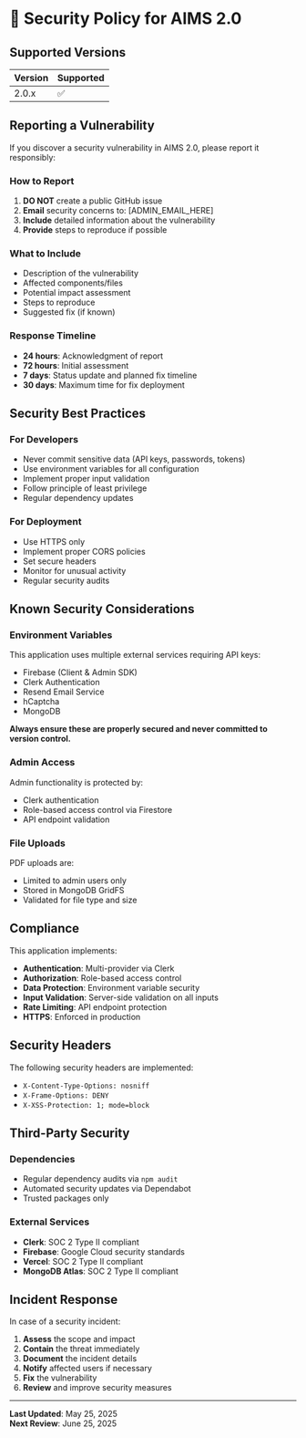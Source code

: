 # 🔐 Security Policy for AIMS 2.0

## Supported Versions

| Version | Supported          |
| ------- | ------------------ |
| 2.0.x   | :white_check_mark: |

## Reporting a Vulnerability

If you discover a security vulnerability in AIMS 2.0, please report it responsibly:

### How to Report
1. **DO NOT** create a public GitHub issue
2. **Email** security concerns to: [ADMIN_EMAIL_HERE]
3. **Include** detailed information about the vulnerability
4. **Provide** steps to reproduce if possible

### What to Include
- Description of the vulnerability
- Affected components/files
- Potential impact assessment
- Steps to reproduce
- Suggested fix (if known)

### Response Timeline
- **24 hours**: Acknowledgment of report
- **72 hours**: Initial assessment
- **7 days**: Status update and planned fix timeline
- **30 days**: Maximum time for fix deployment

## Security Best Practices

### For Developers
- Never commit sensitive data (API keys, passwords, tokens)
- Use environment variables for all configuration
- Implement proper input validation
- Follow principle of least privilege
- Regular dependency updates

### For Deployment
- Use HTTPS only
- Implement proper CORS policies
- Set secure headers
- Monitor for unusual activity
- Regular security audits

## Known Security Considerations

### Environment Variables
This application uses multiple external services requiring API keys:
- Firebase (Client & Admin SDK)
- Clerk Authentication
- Resend Email Service
- hCaptcha
- MongoDB

**Always ensure these are properly secured and never committed to version control.**

### Admin Access
Admin functionality is protected by:
- Clerk authentication
- Role-based access control via Firestore
- API endpoint validation

### File Uploads
PDF uploads are:
- Limited to admin users only
- Stored in MongoDB GridFS
- Validated for file type and size

## Compliance

This application implements:
- **Authentication**: Multi-provider via Clerk
- **Authorization**: Role-based access control
- **Data Protection**: Environment variable security
- **Input Validation**: Server-side validation on all inputs
- **Rate Limiting**: API endpoint protection
- **HTTPS**: Enforced in production

## Security Headers

The following security headers are implemented:
- `X-Content-Type-Options: nosniff`
- `X-Frame-Options: DENY`
- `X-XSS-Protection: 1; mode=block`

## Third-Party Security

### Dependencies
- Regular dependency audits via `npm audit`
- Automated security updates via Dependabot
- Trusted packages only

### External Services
- **Clerk**: SOC 2 Type II compliant
- **Firebase**: Google Cloud security standards
- **Vercel**: SOC 2 Type II compliant
- **MongoDB Atlas**: SOC 2 Type II compliant

## Incident Response

In case of a security incident:
1. **Assess** the scope and impact
2. **Contain** the threat immediately
3. **Document** the incident details
4. **Notify** affected users if necessary
5. **Fix** the vulnerability
6. **Review** and improve security measures

---

**Last Updated**: May 25, 2025  
**Next Review**: June 25, 2025
